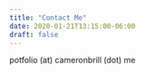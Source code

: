 ```yaml
---
title: "Contact Me"
date: 2020-01-21T13:15:00-06:00
draft: false
---
```


potfolio (at) cameronbrill (dot) me
